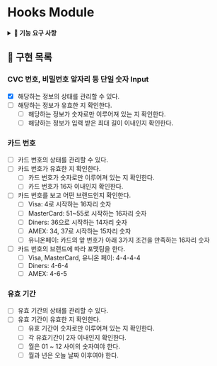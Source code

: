 # Hooks Module

<details>
<summary><b>🎯 기능 요구 사항</b></summary>

### 페이먼츠 커스텀 훅

- 페이먼츠 커스텀 훅 모듈을 npm으로 배포하고 사용할 수 있어야 한다.
- 카드 정보 입력에 필요한 상태 관리와 유효성 검사 로직을 함께 포함한 커스텀 훅을 작성해야 한다.
- 각 커스텀 훅은 입력 필드 단위로 책임을 분리해 구성하며, 필요한 경우 다른 훅들과 조합해 사용할 수 있어야 한다.
- 필수적으로 만들어야 하는 커스텀 훅은 페이먼츠 앱에서 다루었던 카드 정보에 대한 부분이다.
- 훅이 입력 로직의 책임을 갖고, UI 컴포넌트는 렌더링에만 집중할 수 있도록 책임을 분리하는 구조를 학습하는 것이 이번 미션의 핵심이다.

### RTL

- 각 커스텀 훅에 대해 독립적으로 테스트를 작성한다.
- 정상 입력과 비정상 입력(성공 시나리오 / 실패 시나리오)을 모두 테스트한다.
- 다양한 잘못된 입력(경계값 초과, 빈 입력, 형식 오류 등)에 대해 폭넓게 테스트한다.
- 카드사 식별 (AMEX, Diners, UnionPay 포함) 및 유효성 검사 로직 테스트
- 카드 번호 포맷팅 기능 테스트
- 💡 카드 브랜드 구분 로직 (Diners / AMEX / UnionPay)
  - Visa: 4로 시작하는 16자리 숫자
  - MasterCard: 51~55로 시작하는 16자리 숫자
  - Diners: 36으로 시작하는 14자리 숫자
    - 예시: 3612 345678 9012
  - AMEX: 34, 37로 시작하는 15자리 숫자
    - 예시 (34로 시작): 3412 345678 90123
    - 예시 (37로 시작): 3712 345678 90123
  - 유니온페이: 카드의 앞 번호가 아래 3가지 조건을 만족하는 16자리 숫자
    - 622126~622925로 시작하는 경우: 6221 2612 3456 7890
    - 624~626로 시작하는 경우: 6240 1234 5678 9012
    - 6282~6288로 시작하는 경우: 6282 1234 5678 9012

</details>

## 🦩 구현 목록

### CVC 번호, 비밀번호 앞자리 등 단일 숫자 Input

- [x] 해당하는 정보의 상태를 관리할 수 있다.
- [ ] 해당하는 정보가 유효한 지 확인한다.
  - [ ] 해당하는 정보가 숫자로만 이루어져 있는 지 확인한다.
  - [ ] 해당하는 정보가 입력 받은 최대 길이 이내인지 확인한다.

### 카드 번호

- [ ] 카드 번호의 상태를 관리할 수 있다.
- [ ] 카드 번호가 유효한 지 확인한다.
  - [ ] 카드 번호가 숫자로만 이루어져 있는 지 확인한다.
  - [ ] 카드 번호가 16자 이내인지 확인한다.
- [ ] 카드 번호를 보고 어떤 브랜드인지 확인한다.
  - [ ] Visa: 4로 시작하는 16자리 숫자
  - [ ] MasterCard: 51~55로 시작하는 16자리 숫자
  - [ ] Diners: 36으로 시작하는 14자리 숫자
  - [ ] AMEX: 34, 37로 시작하는 15자리 숫자
  - [ ] 유니온페이: 카드의 앞 번호가 아래 3가지 조건을 만족하는 16자리 숫자
- [ ] 카드 번호의 브랜드에 따라 포맷팅을 한다.
  - [ ] Visa, MasterCard, 유니온 페이: 4-4-4-4
  - [ ] Diners: 4-6-4
  - [ ] AMEX: 4-6-5

### 유효 기간

- [ ] 유효 기간의 상태를 관리할 수 있다.
- [ ] 유효 기간이 유효한 지 확인한다.
  - [ ] 유효 기간이 숫자로만 이루어져 있는 지 확인한다.
  - [ ] 각 유효기간이 2자 이내인지 확인한다.
  - [ ] 월은 01 ~ 12 사이의 숫자여야 한다.
  - [ ] 월과 년은 오늘 날짜 이후여야 한다.
